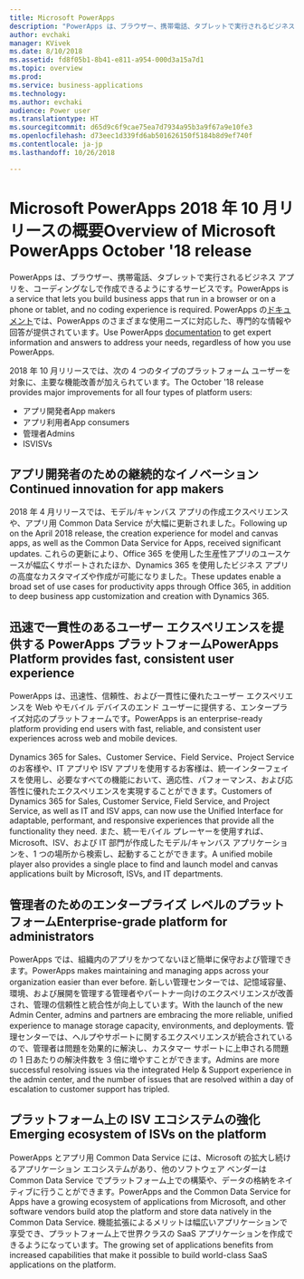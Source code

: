 ```yaml
---
title: Microsoft PowerApps
description: "PowerApps は、ブラウザー、携帯電話、タブレットで実行されるビジネス アプリを、コーディングなしで作成できるようにするサービスです。"
author: evchaki
manager: KVivek
ms.date: 8/10/2018
ms.assetid: fd8f05b1-8b41-e811-a954-000d3a15a7d1
ms.topic: overview
ms.prod: 
ms.service: business-applications
ms.technology: 
ms.author: evchaki
audience: Power user
ms.translationtype: HT
ms.sourcegitcommit: d65d9c6f9cae75ea7d7934a95b3a9f67a9e10fe3
ms.openlocfilehash: d73eec1d339fd6ab501626150f5184b8d9ef740f
ms.contentlocale: ja-jp
ms.lasthandoff: 10/26/2018

---
```


# <a name="overview-of-microsoft-powerapps-october-18-release"></a><span data-ttu-id="68e07-103">Microsoft PowerApps 2018 年 10 月リリースの概要</span><span class="sxs-lookup"><span data-stu-id="68e07-103">Overview of Microsoft PowerApps October '18 release</span></span>

<span data-ttu-id="68e07-104">PowerApps は、ブラウザー、携帯電話、タブレットで実行されるビジネス アプリを、コーディングなしで作成できるようにするサービスです。</span><span class="sxs-lookup"><span data-stu-id="68e07-104">PowerApps is a service that lets you build business apps that run in a browser or on a phone or tablet, and no coding experience is required.</span></span> <span data-ttu-id="68e07-105">PowerApps の[ドキュメント](https://docs.microsoft.com/powerapps/)では、PowerApps のさまざまな使用ニーズに対応した、専門的な情報や回答が提供されています。</span><span class="sxs-lookup"><span data-stu-id="68e07-105">Use PowerApps [documentation](https://docs.microsoft.com/powerapps/) to get expert information and answers to address your needs, regardless of how you use PowerApps.</span></span>

<span data-ttu-id="68e07-106">2018 年 10 月リリースでは、次の 4 つのタイプのプラットフォーム ユーザーを対象に、主要な機能改善が加えられています。</span><span class="sxs-lookup"><span data-stu-id="68e07-106">The October '18 release provides major improvements for all four types of platform users:</span></span> 

- <span data-ttu-id="68e07-107">アプリ開発者</span><span class="sxs-lookup"><span data-stu-id="68e07-107">App makers</span></span>
- <span data-ttu-id="68e07-108">アプリ利用者</span><span class="sxs-lookup"><span data-stu-id="68e07-108">App consumers</span></span>
- <span data-ttu-id="68e07-109">管理者</span><span class="sxs-lookup"><span data-stu-id="68e07-109">Admins</span></span>
- <span data-ttu-id="68e07-110">ISV</span><span class="sxs-lookup"><span data-stu-id="68e07-110">ISVs</span></span>

## <a name="continued-innovation-for-app-makers"></a><span data-ttu-id="68e07-111">アプリ開発者のための継続的なイノベーション</span><span class="sxs-lookup"><span data-stu-id="68e07-111">Continued innovation for app makers</span></span> 

<span data-ttu-id="68e07-112">2018 年 4 月リリースでは、モデル/キャンバス アプリの作成エクスペリエンスや、アプリ用 Common Data Service が大幅に更新されました。</span><span class="sxs-lookup"><span data-stu-id="68e07-112">Following up on the April 2018 release, the creation experience for model and canvas apps, as well as the Common Data Service for Apps, received significant updates.</span></span> <span data-ttu-id="68e07-113">これらの更新により、Office 365 を使用した生産性アプリのユースケースが幅広くサポートされたほか、Dynamics 365 を使用したビジネス アプリの高度なカスタマイズや作成が可能になりました。</span><span class="sxs-lookup"><span data-stu-id="68e07-113">These updates enable a broad set of use cases for productivity apps through Office 365, in addition to deep business app customization and creation with Dynamics 365.</span></span>  

## <a name="powerapps-platform-provides-fast-consistent-user-experience"></a><span data-ttu-id="68e07-114">迅速で一貫性のあるユーザー エクスペリエンスを提供する PowerApps プラットフォーム</span><span class="sxs-lookup"><span data-stu-id="68e07-114">PowerApps Platform provides fast, consistent user experience</span></span> 

<span data-ttu-id="68e07-115">PowerApps は、迅速性、信頼性、および一貫性に優れたユーザー エクスペリエンスを Web やモバイル デバイスのエンド ユーザーに提供する、エンタープライズ対応のプラットフォームです。</span><span class="sxs-lookup"><span data-stu-id="68e07-115">PowerApps is an enterprise-ready platform providing end users with fast, reliable, and consistent user experiences across web and mobile devices.</span></span>  

<span data-ttu-id="68e07-116">Dynamics 365 for Sales、Customer Service、Field Service、Project Service のお客様や、IT アプリや ISV アプリを使用するお客様は、統一インターフェイスを使用し、必要なすべての機能において、適応性、パフォーマンス、および応答性に優れたエクスペリエンスを実現することができます。</span><span class="sxs-lookup"><span data-stu-id="68e07-116">Customers of Dynamics 365 for Sales, Customer Service, Field Service, and Project Service, as well as IT and ISV apps, can now use the Unified Interface for adaptable, performant, and responsive experiences that provide all the functionality they need.</span></span> <span data-ttu-id="68e07-117">また、統一モバイル プレーヤーを使用すれば、Microsoft、ISV、および IT 部門が作成したモデル/キャンバス アプリケーションを、1 つの場所から検索し、起動することができます。</span><span class="sxs-lookup"><span data-stu-id="68e07-117">A unified mobile player also provides a single place to find and launch model and canvas applications built by Microsoft, ISVs, and IT departments.</span></span>  

## <a name="enterprise-grade-platform-for-administrators"></a><span data-ttu-id="68e07-118">管理者のためのエンタープライズ レベルのプラットフォーム</span><span class="sxs-lookup"><span data-stu-id="68e07-118">Enterprise-grade platform for administrators</span></span> 

<span data-ttu-id="68e07-119">PowerApps では、組織内のアプリをかつてないほど簡単に保守および管理できます。</span><span class="sxs-lookup"><span data-stu-id="68e07-119">PowerApps makes maintaining and managing apps across your organization easier than ever before.</span></span> <span data-ttu-id="68e07-120">新しい管理センターでは、記憶域容量、環境、および展開を管理する管理者やパートナー向けのエクスペリエンスが改善され、管理の信頼性と統合性が向上しています。</span><span class="sxs-lookup"><span data-stu-id="68e07-120">With the launch of the new Admin Center, admins and partners are embracing the more reliable, unified experience to manage storage capacity, environments, and deployments.</span></span> <span data-ttu-id="68e07-121">管理センターでは、ヘルプやサポートに関するエクスペリエンスが統合されているので、管理者は問題を効果的に解決し、カスタマー サポートに上申される問題の 1 日あたりの解決件数を 3 倍に増やすことができます。</span><span class="sxs-lookup"><span data-stu-id="68e07-121">Admins are more successful resolving issues via the integrated Help & Support experience in the admin center, and the number of issues that are resolved within a day of escalation to customer support has tripled.</span></span> 

## <a name="emerging-ecosystem-of-isvs-on-the-platform"></a><span data-ttu-id="68e07-122">プラットフォーム上の ISV エコシステムの強化</span><span class="sxs-lookup"><span data-stu-id="68e07-122">Emerging ecosystem of ISVs on the platform</span></span>

<span data-ttu-id="68e07-123">PowerApps とアプリ用 Common Data Service には、Microsoft の拡大し続けるアプリケーション エコシステムがあり、他のソフトウェア ベンダーは Common Data Service でプラットフォーム上での構築や、データの格納をネイティブに行うことができます。</span><span class="sxs-lookup"><span data-stu-id="68e07-123">PowerApps and the Common Data Service for Apps have a growing ecosystem of applications from Microsoft, and other software vendors build atop the platform and store data natively in the Common Data Service.</span></span> <span data-ttu-id="68e07-124">機能拡張によるメリットは幅広いアプリケーションで享受でき、プラットフォーム上で世界クラスの SaaS アプリケーションを作成できるようになっています。</span><span class="sxs-lookup"><span data-stu-id="68e07-124">The growing set of applications benefits from increased capabilities that make it possible to build world-class SaaS applications on the platform.</span></span>

